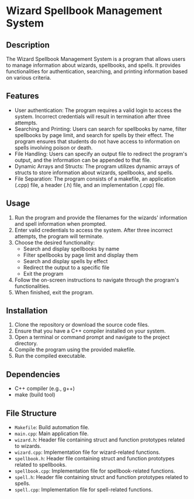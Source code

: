 # Wizard Spellbook Management System

## Description

The Wizard Spellbook Management System is a program that allows users to manage information about wizards, spellbooks, and spells. It provides functionalities for authentication, searching, and printing information based on various criteria.

## Features

- User authentication: The program requires a valid login to access the system. Incorrect credentials will result in termination after three attempts.
- Searching and Printing: Users can search for spellbooks by name, filter spellbooks by page limit, and search for spells by their effect. The program ensures that students do not have access to information on spells involving poison or death.
- File Handling: Users can specify an output file to redirect the program's output, and the information can be appended to that file.
- Dynamic Arrays and Structs: The program utilizes dynamic arrays of structs to store information about wizards, spellbooks, and spells.
- File Separation: The program consists of a makefile, an application (.cpp) file, a header (.h) file, and an implementation (.cpp) file.

## Usage

1. Run the program and provide the filenames for the wizards' information and spell information when prompted.
2. Enter valid credentials to access the system. After three incorrect attempts, the program will terminate.
3. Choose the desired functionality:
   - Search and display spellbooks by name
   - Filter spellbooks by page limit and display them
   - Search and display spells by effect
   - Redirect the output to a specific file
   - Exit the program
4. Follow the on-screen instructions to navigate through the program's functionalities.
5. When finished, exit the program.

## Installation

1. Clone the repository or download the source code files.
2. Ensure that you have a C++ compiler installed on your system.
3. Open a terminal or command prompt and navigate to the project directory.
4. Compile the program using the provided makefile.
5. Run the compiled executable.

## Dependencies

- C++ compiler (e.g., g++)
- make (build tool)

## File Structure

- `Makefile`: Build automation file.
- `main.cpp`: Main application file.
- `wizard.h`: Header file containing struct and function prototypes related to wizards.
- `wizard.cpp`: Implementation file for wizard-related functions.
- `spellbook.h`: Header file containing struct and function prototypes related to spellbooks.
- `spellbook.cpp`: Implementation file for spellbook-related functions.
- `spell.h`: Header file containing struct and function prototypes related to spells.
- `spell.cpp`: Implementation file for spell-related functions.

